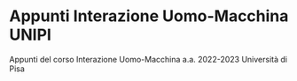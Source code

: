 # Appunti Interazione Uomo-Macchina UNIPI

Appunti del corso Interazione Uomo-Macchina a.a. 2022-2023 Università di Pisa

